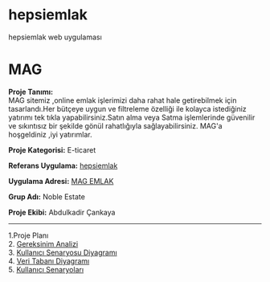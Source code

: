 # hepsiemlak
hepsiemlak web uygulaması<br>
# MAG

**Proje Tanımı:** <br/>    MAG sitemiz ,online emlak işlerimizi daha rahat hale getirebilmek için tasarlandı.Her bütçeye uygun ve filtreleme özelliği ile kolayca istediğiniz yatırımı tek tıkla yapabilirsiniz.Satın alma veya Satma işlemlerinde güvenilir ve sıkıntısız bir şekilde gönül rahatlığıyla sağlayabilirsiniz. MAG'a hoşgeldiniz ,iyi yatırımlar.


**Proje Kategorisi:** E-ticaret

**Referans Uygulama:** [hepsiemlak](https://www.hepsiemlak.com/)

**Uygulama Adresi:** [MAG EMLAK](https://hepsiemlak.onrender.com/)

**Grup Adı:** Noble Estate

**Proje Ekibi:** Abdulkadir Çankaya

<hr/>


  1.Proje Planı<br/>
  2. [Gereksinim Analizi](./gereksinimAnaliz.md)<br/>
  3. [Kullanıcı Senaryosu Diyagramı](./kullanıcıSenaryosuDiyagramı.md)</br>
  4. [Veri Tabanı Diyagramı](./veriTabanıDiyagramı.md)<br>
  5. [Kullanıcı Senaryoları](./kulanıcıSenaryoları.md)
